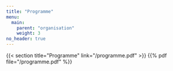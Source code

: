 ```yaml
---
title: "Programme"
menu:
  main:
    parent: "organisation"
    weight: 3
no_header: true
---
```


{{< section title="Programme" link="/programme.pdf" >}}
{{% pdf file="/programme.pdf" %}}
